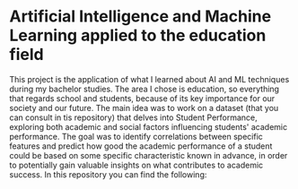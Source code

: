 # Artificial Intelligence and Machine Learning applied to the education field
This project is the application of what I learned about AI and ML techniques during my bachelor studies. The area I chose is education, so everything that regards school and students, because of its key importance for our society and our future. The main idea was to work on a dataset (that you can consult in tis repository) that delves into Student Performance, exploring both academic and social factors influencing students' academic performance. The goal was to identify correlations between specific features and predict how good the academic performance of a student could be based on some specific characteristic known in advance, in order to potentially gain valuable insights on what contributes to academic success.
In this repository you can find the following:
